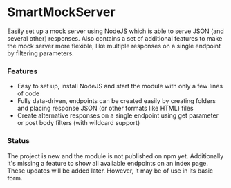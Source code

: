 # SmartMockServer

Easily set up a mock server using NodeJS which is able to serve JSON (and several other) responses. Also contains a set of additional features to make the mock server more flexible, like multiple responses on a single endpoint by filtering parameters.


### Features

* Easy to set up, install NodeJS and start the module with only a few lines of code
* Fully data-driven, endpoints can be created easily by creating folders and placing response JSON (or other formats like HTML) files
* Create alternative responses on a single endpoint using get parameter or post body filters (with wildcard support)


### Status

The project is new and the module is not published on npm yet. Additionally it's missing a feature to show all available endpoints on an index page. These updates will be added later. However, it may be of use in its basic form.